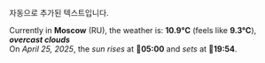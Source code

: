 
자동으로 추가된 텍스트입니다.

<!--START_SECTION:weather:moscow-->
Currently in **Moscow** (RU), the weather is: **10.9°C** (feels like **9.3°C**), ***overcast clouds***<br/>
On *April 25, 2025*, the *sun rises* at 🌅**05:00** and *sets* at 🌇**19:54**.
<!--END_SECTION:weather-->
